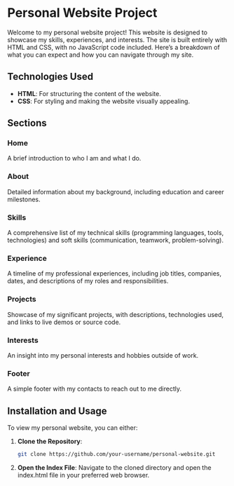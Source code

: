 # Personal Website Project

Welcome to my personal website project! This website is designed to showcase my skills, experiences, and interests. The site is built entirely with HTML and CSS, with no JavaScript code included. Here’s a breakdown of what you can expect and how you can navigate through my site.

## Technologies Used

- **HTML**: For structuring the content of the website.
- **CSS**: For styling and making the website visually appealing.

## Sections

### Home

A brief introduction to who I am and what I do.

### About

Detailed information about my background, including education and career milestones.

### Skills

A comprehensive list of my technical skills (programming languages, tools, technologies) and soft skills (communication, teamwork, problem-solving).

### Experience

A timeline of my professional experiences, including job titles, companies, dates, and descriptions of my roles and responsibilities.

### Projects

Showcase of my significant projects, with descriptions, technologies used, and links to live demos or source code.

### Interests

An insight into my personal interests and hobbies outside of work.

### Footer

A simple footer with my contacts to reach out to me directly.

## Installation and Usage

To view my personal website, you can either:

1. **Clone the Repository**:
   ```bash
   git clone https://github.com/your-username/personal-website.git
2. **Open the Index File**:
   Navigate to the cloned directory and open the index.html file in your preferred web browser.
